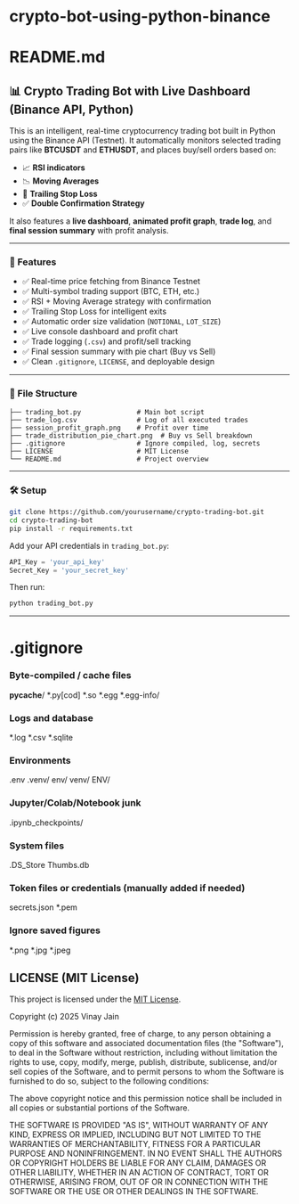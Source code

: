 # crypto-bot-using-python-binance

# README.md

## 📊 Crypto Trading Bot with Live Dashboard (Binance API, Python)

This is an intelligent, real-time cryptocurrency trading bot built in Python using the Binance API (Testnet). It automatically monitors selected trading pairs like **BTCUSDT** and **ETHUSDT**, and places buy/sell orders based on:

- 📈 **RSI indicators**
- 📉 **Moving Averages**
- 🔁 **Trailing Stop Loss**
- ✅ **Double Confirmation Strategy**

It also features a **live dashboard**, **animated profit graph**, **trade log**, and **final session summary** with profit analysis.

---

### 🔧 Features

- ✅ Real-time price fetching from Binance Testnet
- ✅ Multi-symbol trading support (BTC, ETH, etc.)
- ✅ RSI + Moving Average strategy with confirmation
- ✅ Trailing Stop Loss for intelligent exits
- ✅ Automatic order size validation (`NOTIONAL`, `LOT_SIZE`)
- ✅ Live console dashboard and profit chart
- ✅ Trade logging (`.csv`) and profit/sell tracking
- ✅ Final session summary with pie chart (Buy vs Sell)
- ✅ Clean `.gitignore`, `LICENSE`, and deployable design

---

### 📁 File Structure

```
├── trading_bot.py              # Main bot script
├── trade_log.csv               # Log of all executed trades
├── session_profit_graph.png    # Profit over time
├── trade_distribution_pie_chart.png  # Buy vs Sell breakdown
├── .gitignore                  # Ignore compiled, log, secrets
├── LICENSE                     # MIT License
└── README.md                   # Project overview
```

---

### 🛠 Setup

```bash
git clone https://github.com/yourusername/crypto-trading-bot.git
cd crypto-trading-bot
pip install -r requirements.txt
```

Add your API credentials in `trading_bot.py`:
```python
API_Key = 'your_api_key'
Secret_Key = 'your_secret_key'
```

Then run:
```bash
python trading_bot.py
```

---


# .gitignore

### Byte-compiled / cache files
__pycache__/
*.py[cod]
*.so
*.egg
*.egg-info/

### Logs and database
*.log
*.csv
*.sqlite

### Environments
.env
.venv/
env/
venv/
ENV/

### Jupyter/Colab/Notebook junk
.ipynb_checkpoints/

### System files
.DS_Store
Thumbs.db

### Token files or credentials (manually added if needed)
secrets.json
*.pem

### Ignore saved figures
*.png
*.jpg
*.jpeg


## LICENSE (MIT License)

This project is licensed under the [MIT License](LICENSE).

Copyright (c) 2025 Vinay Jain

Permission is hereby granted, free of charge, to any person obtaining a copy
of this software and associated documentation files (the "Software"), to deal
in the Software without restriction, including without limitation the rights
to use, copy, modify, merge, publish, distribute, sublicense, and/or sell
copies of the Software, and to permit persons to whom the Software is
furnished to do so, subject to the following conditions:

The above copyright notice and this permission notice shall be included in all
copies or substantial portions of the Software.

THE SOFTWARE IS PROVIDED "AS IS", WITHOUT WARRANTY OF ANY KIND, EXPRESS OR
IMPLIED, INCLUDING BUT NOT LIMITED TO THE WARRANTIES OF MERCHANTABILITY,
FITNESS FOR A PARTICULAR PURPOSE AND NONINFRINGEMENT. IN NO EVENT SHALL THE
AUTHORS OR COPYRIGHT HOLDERS BE LIABLE FOR ANY CLAIM, DAMAGES OR OTHER
LIABILITY, WHETHER IN AN ACTION OF CONTRACT, TORT OR OTHERWISE, ARISING FROM,
OUT OF OR IN CONNECTION WITH THE SOFTWARE OR THE USE OR OTHER DEALINGS IN THE
SOFTWARE.
